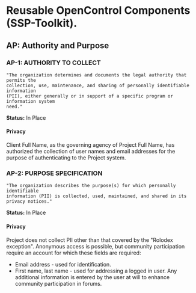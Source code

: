 # Reusable OpenControl Components (SSP-Toolkit).

## AP: Authority and Purpose
### AP-1: AUTHORITY TO COLLECT
```text
"The organization determines and documents the legal authority that permits the
collection, use, maintenance, and sharing of personally identifiable information
(PII), either generally or in support of a specific program or information system
need."
```
**Status:** In Place

#### Privacy

Client Full Name, as the governing agency of Project Full Name, has authorized the collection of user names and email addresses for the purpose of authenticating to the Project system.


### AP-2: PURPOSE SPECIFICATION
```text
"The organization describes the purpose(s) for which personally identifiable
information (PII) is collected, used, maintained, and shared in its privacy notices."
```
**Status:** In Place

#### Privacy

Project does not collect PII other than that covered by the "Rolodex exception". Anonymous access is possible, but community participation require an account for which these fields are required:
* Email address - used for identification.
* First name, last name - used for addressing a logged in user.
Any additional information is entered by the user at will to enhance community participation in forums.
